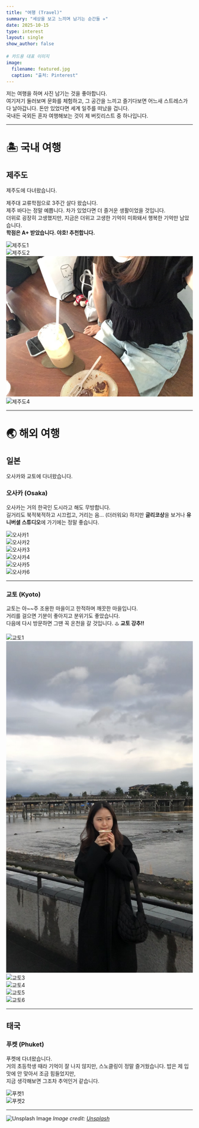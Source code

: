 ```yaml
---
title: "여행 (Travel)"
summary: "세상을 보고 느끼며 남기는 순간들 ✈️"
date: 2025-10-15
type: interest
layout: single
show_author: false

# 카드용 대표 이미지
image:
  filename: featured.jpg
  caption: "출처: Pinterest"
---
```


저는 여행을 하며 사진 남기는 것을 좋아합니다.  
여기저기 둘러보며 문화를 체험하고, 그 공간을 느끼고 즐기다보면 어느새 스트레스가 다 날아갑니다.
돈만 있었다면 세계 일주를 떠났을 겁니다.  
국내든 국외든 혼자 여행해보는 것이 제 버킷리스트 중 하나입니다.

---

# 🏝️ **국내 여행**

## 제주도

제주도에 다녀왔습니다.  

제주대 교류학점으로 3주간 살다 왔습니다.  
제주 바다는 정말 예쁩니다. 차가 있었다면 더 즐거운 생활이었을 것입니다.  
더위로 굉장히 고생했지만, 지금은 더위고 고생한 기억이 미화돼서 행복한 기억만 남았습니다.  
**학점은 A+ 받았습니다. 야호! 추천합니다.**

<div class="grid grid-cols-2 md:grid-cols-3 gap-4 mt-4">
  <div>
    <img src="jeju1.jpg" alt="제주도1" class="rounded-xl shadow-md hover:scale-105 transition-transform duration-300">
  </div>
  <div>
    <img src="jeju2.jpg" alt="제주도2" class="rounded-xl shadow-md hover:scale-105 transition-transform duration-300">
  </div>
  <div>
    <img src="jeju3.jpg" alt="제주도3" class="rounded-xl shadow-md hover:scale-105 transition-transform duration-300">
  </div>
    <div>
    <img src="jeju4.jpg" alt="제주도4" class="rounded-xl shadow-md hover:scale-105 transition-transform duration-300">
  </div>
</div>

---

# 🌏 **해외 여행**

## 일본

오사카와 교토에 다녀왔습니다.  

### 오사카 (Osaka)
오사카는 거의 한국인 도시라고 해도 무방합니다.  
길거리도 북적북적하고 시끄럽고, 거리는 음… (더러워요) 
하지만 **글리코상**을 보거나 **유니버셜 스튜디오**에 가기에는 정말 좋습니다.

<div class="grid grid-cols-2 md:grid-cols-3 gap-4 mt-4">
  <div>
    <img src="osaka1.jpg" alt="오사카1" class="rounded-xl shadow-md hover:scale-105 transition-transform duration-300">
  </div>
  <div>
    <img src="osaka2.jpg" alt="오사카2" class="rounded-xl shadow-md hover:scale-105 transition-transform duration-300">
  </div>
    <div>
    <img src="osaka3.jpg" alt="오사카3" class="rounded-xl shadow-md hover:scale-105 transition-transform duration-300">
  </div>
  <div>
    <img src="osaka4.jpg" alt="오사카4" class="rounded-xl shadow-md hover:scale-105 transition-transform duration-300">
  </div>
    <div>
    <img src="osaka5.jpg" alt="오사카5" class="rounded-xl shadow-md hover:scale-105 transition-transform duration-300">
  </div>
  <div>
    <img src="osaka6.jpg" alt="오사카6" class="rounded-xl shadow-md hover:scale-105 transition-transform duration-300">
  </div>
</div>

---

### 교토 (Kyoto)
교토는 아~~주 조용한 마을이고 한적하며 깨끗한 마을입니다.  
거리를 걸으면 기분이 좋아지고 분위기도 좋았습니다.  
다음에 다시 방문하면 그땐 꼭 온천을 갈 것입니다. ♨️
**교토 강추!!**

<div class="grid grid-cols-2 md:grid-cols-3 gap-4 mt-4">
  <div>
    <img src="kyoto1.jpg" alt="교토1" class="rounded-xl shadow-md hover:scale-105 transition-transform duration-300">
  </div>
  <div>
    <img src="kyoto2.jpg" alt="교토2" class="rounded-xl shadow-md hover:scale-105 transition-transform duration-300">
  </div>
    <div>
    <img src="kyoto3.jpg" alt="교토3" class="rounded-xl shadow-md hover:scale-105 transition-transform duration-300">
  </div>
  <div>
    <img src="kyoto4.jpg" alt="교토4" class="rounded-xl shadow-md hover:scale-105 transition-transform duration-300">
  </div>
    <div>
    <img src="kyoto5.jpg" alt="교토5" class="rounded-xl shadow-md hover:scale-105 transition-transform duration-300">
  </div>
  <div>
    <img src="kyoto6.jpg" alt="교토6" class="rounded-xl shadow-md hover:scale-105 transition-transform duration-300">
  </div>
</div>

---

## 태국

### 푸켓 (Phuket)

푸켓에 다녀왔습니다.  
거의 초등학생 때라 기억이 잘 나지 않지만, 스노클링이 정말 즐거웠습니다. 밥은 제 입맛에 안 맞아서 조금 힘들었지만,  
지금 생각해보면 그조차 추억인거 같습니다.

<div class="grid grid-cols-2 md:grid-cols-3 gap-4 mt-4">
  <div>
    <img src="phuket1.jpg" alt="푸켓1" class="rounded-xl shadow-md hover:scale-105 transition-transform duration-300">
  </div>
  <div>
    <img src="phuket2.jpg" alt="푸켓2" class="rounded-xl shadow-md hover:scale-105 transition-transform duration-300">
  </div>
</div>


---
  

![Unsplash Image](https://images.unsplash.com/photo-1468818438311-4bab781ab9b8?ixlib=rb-4.1.0&ixid=M3wxMjA3fDB8MHxzZWFyY2h8NHx8dHJpcHxlbnwwfHwwfHx8MA%3D%3D&auto=format&fit=crop&q=60&w=500)
_Image credit: [Unsplash](https://unsplash.com)_
